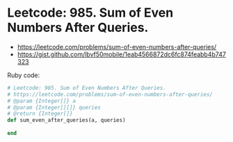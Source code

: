 # Leetcode: 985. Sum of Even Numbers After Queries.

- https://leetcode.com/problems/sum-of-even-numbers-after-queries/
- https://gist.github.com/lbvf50mobile/1eab4566872dc6fc874feabb4b747323

Ruby code:
```Ruby
# Leetcode: 985. Sum of Even Numbers After Queries.
# https://leetcode.com/problems/sum-of-even-numbers-after-queries/
# @param {Integer[]} a
# @param {Integer[][]} queries
# @return {Integer[]}
def sum_even_after_queries(a, queries)
    
end
```